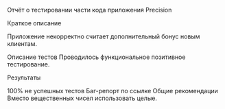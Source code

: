 Отчёт о тестировании части кода приложения Precision

Краткое описание

Приложение некорректно считает дополнительный бонус новым клиентам.

Описание тестов
Проводилось функциональное позитивное тестирование.

Результаты

100% не успешных тестов
Баг-репорт по ссылке
Общие рекомендации
Вместо вещественных чисел использовать целые.
